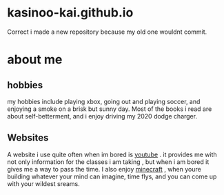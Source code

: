 # kasinoo-kai.github.io
 Correct
i made a new repository because my old one wouldnt commit. 
# about me 
## hobbies 
my hobbies include playing xbox, going out and playing soccer, and enjoying a smoke on a brisk but sunny day. Most of the books i read are about self-betterment, and i enjoy driving my 2020 dodge charger.
## Websites
A website i use quite often when im bored is [youtube](www.youtube.com) . it provides me with not only information for the classes i am taking , but when i am bored it gives me a way to pass the time.
I also enjoy [minecraft](https://www.minecraft.net/en-us/msaprofile) , when youre building whatever your mind can imagine, time flys, and you can come up with your wildest sreams.
